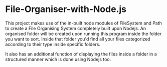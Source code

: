 # File-Organiser-with-Node.js

This project makes use of the in-built node modules of FileSystem and Path to create a File Organising System completely built upon Nodejs. An organised folder will be created upon running this program inside the folder you want to sort. Inside that folder you'd find all your files categorized according to their type inside specific folders.

It also has an additional function of displaying the files inside a folder in a structured manner which is done using Nodejs too. 
